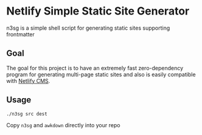 # Netlify Simple Static Site Generator

n3sg is a simple shell script for generating static sites supporting frontmatter

## Goal

The goal for this project is to have an extremely fast zero-dependency program
for generating multi-page static sites and also is easily compatible with
[Netlify CMS](https://www.netlifycms.org/).

## Usage

```
./n3sg src dest
```

Copy `n3sg` and `awkdown` directly into your repo
